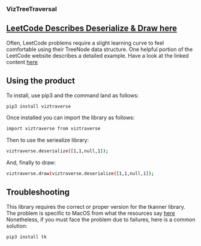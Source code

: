 ### VizTreeTraversal 

## [LeetCode Describes Deserialize & Draw here ](https://support.leetcode.com/hc/en-us/articles/360011883654-What-does-1-null-2-3-mean-in-binary-tree-representation) 
Often, LeetCode problems require a slight learning curve to feel comfortable using their TreeNode data structure. One helpful portion of the LeetCode website
describes a detailed example. Have a look at the linked content [here](https://support.leetcode.com/hc/en-us/articles/360011883654-What-does-1-null-2-3-mean-in-binary-tree-representation)

## Using the product 

To install, use pip3 and the command land as follows: 

```bash
pip3 install viztraverse
```

Once installed you can import the library as follows:
```bash
import viztraverse from viztraverse
```

Then to use the seriealize library:
```bash
viztraverse.deserialize([1,1,null,1]); 
```

And, finally to draw: 
```bash
viztraverse.draw(viztraverse.deserialize([1,1,null,1]); 
```


## Troubleshooting

This library requires the correct or proper version for the tkanner library. The problem is specific to MacOS from what the resources say [here]('https://www.google.com')
Nonetheless, if you must face the problem due to failures, here is a common solution:

```bash
pip3 install tk
```









